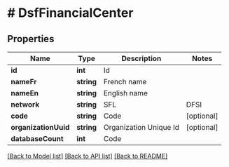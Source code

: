 # # DsfFinancialCenter

## Properties

Name | Type | Description | Notes
------------ | ------------- | ------------- | -------------
**id** | **int** | Id |
**nameFr** | **string** | French name |
**nameEn** | **string** | English name |
**network** | **string** | SFL|DFSI|DFSIN|VMD |
**code** | **string** | Code | [optional]
**organizationUuid** | **string** | Organization Unique Id | [optional]
**databaseCount** | **int** | Code |

[[Back to Model list]](../../README.md#models) [[Back to API list]](../../README.md#endpoints) [[Back to README]](../../README.md)
